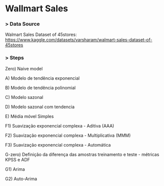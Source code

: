 # Wallmart Sales

### > Data Source

Walmart Sales Dataset of 45stores: https://www.kaggle.com/datasets/varsharam/walmart-sales-dataset-of-45stores

### > Steps

Zero) Naive model

A) Modelo de tendência exponencial

B) Modelo de tendência polinomial

C) Modelo sazonal

D) Modelo sazonal com tendencia

E) Média móvel Simples

F1) Suavização exponencial complexa - Aditiva (AAA)

F2) Suavização exponencial complexa - Multiplicativa (MMM)

F3) Suavização exponencial complexa - Automática

G-zero) Definição da diferença das amostras treinamento e teste - métricas KPSS e ADF 

G1) Arima

G2) Auto-Arima
